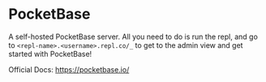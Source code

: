 # PocketBase

A self-hosted PocketBase server. All you need to do is run the repl, and go to `<repl-name>.<username>.repl.co/_` to get to the admin view and get started with PocketBase!

Official Docs: https://pocketbase.io/

